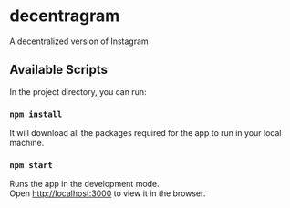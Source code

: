 # decentragram
A decentralized version of Instagram

## Available Scripts

In the project directory, you can run:

### `npm install`

It will download all the packages required for the app to run in your local machine.

### `npm start`

Runs the app in the development mode.<br />
Open [http://localhost:3000](http://localhost:3000) to view it in the browser.
